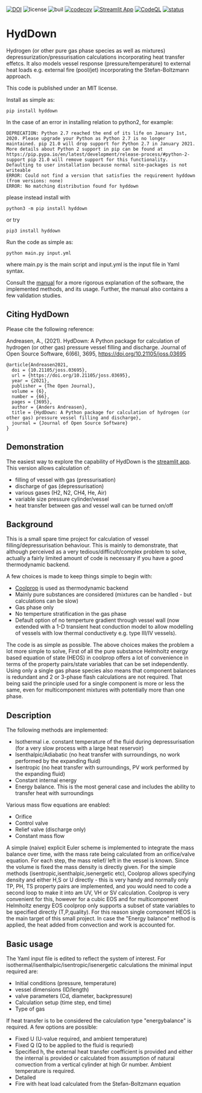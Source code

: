 [![DOI](https://zenodo.org/badge/353152239.svg)](https://zenodo.org/badge/latestdoi/353152239) ![license](https://img.shields.io/github/license/andr1976/HydDown) ![buil](https://github.com/andr1976/HydDown/actions/workflows/python-app.yml/badge.svg) [![codecov](https://codecov.io/gh/andr1976/HydDown/branch/main/graph/badge.svg)](https://codecov.io/gh/andr1976/HydDown) [![Streamlit App](https://static.streamlit.io/badges/streamlit_badge_black_white.svg)](https://share.streamlit.io/andr1976/hyddown/main/scripts/streamlit_app.py)
[![CodeQL](https://github.com/andr1976/HydDown/actions/workflows/codeql-analysis.yml/badge.svg)](https://github.com/andr1976/HydDown/actions/workflows/codeql-analysis.yml)
[![status](https://joss.theoj.org/papers/0eed2a25a99589ed8dcdc785c890fb25/status.svg)](https://joss.theoj.org/papers/0eed2a25a99589ed8dcdc785c890fb25)
 
# HydDown
Hydrogen (or other pure gas phase species as well as mixtures) depressurization/pressurisation calculations incorporating heat transfer effetcs. It also models vessel response (pressure/temperature) to external heat loads e.g. external fire (pool/jet) incorporating the Stefan-Boltzmann approach.

This code is published under an MIT license.

Install as simple as:

    pip install hyddown
    
In the case of an error in installing relation to python2, for example:
```
DEPRECATION: Python 2.7 reached the end of its life on January 1st, 2020. Please upgrade your Python as Python 2.7 is no longer maintained. pip 21.0 will drop support for Python 2.7 in January 2021. More details about Python 2 support in pip can be found at https://pip.pypa.io/en/latest/development/release-process/#python-2-support pip 21.0 will remove support for this functionality.
Defaulting to user installation because normal site-packages is not writeable
ERROR: Could not find a version that satisfies the requirement hyddown (from versions: none)
ERROR: No matching distribution found for hyddown
```
please instead install with

    python3 -m pip install hyddown

or try
    
    pip3 install hyddown


Run the code as simple as: 

    python main.py input.yml

where main.py is the main script and input.yml is the input file in Yaml syntax. 

Consult the [manual](https://github.com/andr1976/HydDown/raw/main/docs/MANUAL.pdf) for a more rigorous explanation of the software, the implemented methods, and its usage. Further, the manual also contains a few validation studies. 

## Citing HydDown 

Please cite the following reference: 

Andreasen, A., (2021). HydDown: A Python package for calculation of hydrogen (or other gas) pressure vessel filling and discharge. Journal of Open Source Software, 6(66), 3695, https://doi.org/10.21105/joss.03695

    @article{Andreasen2021, 
      doi = {10.21105/joss.03695}, 
      url = {https://doi.org/10.21105/joss.03695}, 
      year = {2021}, 
      publisher = {The Open Journal}, 
      volume = {6}, 
      number = {66}, 
      pages = {3695}, 
      author = {Anders Andreasen}, 
      title = {HydDown: A Python package for calculation of hydrogen (or other gas) pressure vessel filling and discharge}, 
      journal = {Journal of Open Source Software} 
    }
## Demonstration 
The easiest way to explore the capability of HydDown is the [streamlit app](https://hyddown-jltaqjxtrsflh2famtkgsj.streamlit.app/). This version allows calculation of:

- filling of vessel with gas (pressurisation)
- discharge of gas (depressurisation)
- various gases (H2, N2, CH4, He, Air)
- variable size pressure cylinder/vessel
- heat transfer between gas and vessel wall can be turned on/off

## Background
This is a small spare time project for calculation of vessel filling/depressurisation behaviour. This is mainly to demonstrate, that although perceived as a very tedious/difficult/complex problem to solve, actually a fairly limited amount of code is necessary if you have a good thermodynamic backend. 

A few choices is made to keep things simple to begin with:

- [Coolprop](http://www.coolprop.org/) is used as thermodynamic backend
- Mainly pure substances are considered (mixtures can be handled - but calculations can be slow)
- Gas phase only 
- No temperture stratification in the gas phase
- Default option of no temperture gradient through vessel wall (now extended with a 1-D transient heat conduction model to allow modelling of vessels with low thermal conductivety e.g. type III/IV vessels).

The code is as simple as possible. The above choices makes the problem a lot more simple to solve, First of all the pure substance Helmholtz energy based equation of state (HEOS) in coolprop offers a lot of convenience in terms of the property pairs/state variables that can be set independently. Using only a single gas phase species also means that component balances is redundant and 2 or 3-phase flash calculations are not required. That being said the principle used for a single component is more or less the same, even for multicomponent mixtures with potentially more than one phase.

## Description
The following methods are implemented:

- Isothermal i.e. constant temperature of the fluid during depressurisation (for a very slow process with a large heat reservoir)
- Isenthalpic/Adiabatic (no heat transfer with surroundings, no work performed by the expanding fluid)
- Isentropic (no heat transfer with surroundings, PV work performed by the expanding fluid)
- Constant internal energy
- Energy balance. This is the most general case and includes the ability to transfer heat with surroundings

Various mass flow equations are enabled: 

- Orifice 
- Control valve 
- Relief valve (discharge only)
- Constant mass flow

A simple (naive) explicit Euler scheme is implemented to integrate the mass balance over time, with the mass rate being calculated from an orifice/valve equation. For each step, the mass relief/ left in the vessel is known. Since the volume is fixed the mass density is directly given. For the simple methods (isentropic,isenthalpic,isenergetic etc), Coolprop allows specifying density and either H,S or U directly - this is very handy and normally only TP, PH, TS property pairs are implemented, and you would need to code a second loop to make it into am UV, VH or SV calculation. Coolprop is very convenient for this, however for a cubic EOS and for multicomponent Helmholtz energy EOS coolprop only supports a subset of state variables to be specified directly (T,P,quality). For this reason single component HEOS is the main target of this small project.  In case the "Energy balance" method is applied, the heat added from convection and work is accounted for. 

## Basic usage
The Yaml input file is edited to reflect the system of interest. For isothermal/isenthalpic/isentropic/isenergetic calculations the minimal input required are:

- Initial conditions (pressure, temperature)
- vessel dimensions (ID/length)
- valve parameters (Cd, diameter, backpressure)
- Calculation setup (time step, end time)
- Type of gas

If heat transfer is to be considered the calculation type "energybalance" is required. A few options are possible:

- Fixed U (U-value required, and ambient temperature)
- Fixed Q (Q to be applied to the fluid is requried)
- Specified h, the external heat transfer coefficient is provided and either the internal is provided or calculated from assumption of natural convection from a vertical cylinder at high Gr number. Ambient temperature is required.
- Detailed 
- Fire with heat load calculated from the Stefan-Boltzmann equation

